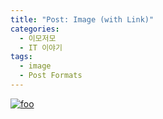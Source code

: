 ```yaml
---
title: "Post: Image (with Link)"
categories:
  - 이모저모
  - IT 이야기
tags:
  - image
  - Post Formats
---
```


[![foo](https://live.staticflickr.com/8361/8400335147_5fabaa504c_o.jpg)](https://flic.kr/p/dNiUYB)